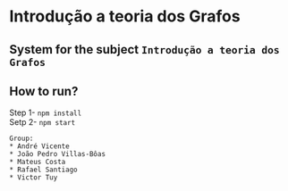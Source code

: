 # Introdução a teoria dos Grafos
## System for the subject ` Introdução a teoria dos Grafos `

## How to run?
Step 1- `npm install`  
Setp 2- `npm start`
```
Group:
* André Vicente
* João Pedro Villas-Bôas
* Mateus Costa 
* Rafael Santiago
* Victor Tuy
```
